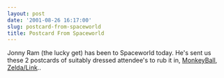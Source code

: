 ```yaml
---
layout: post
date: '2001-08-26 16:17:00'
slug: postcard-from-spaceworld
title: Postcard From Spaceworld
---
```


Jonny Ram (the lucky get) has been to Spaceworld today. He's sent us these 2 postcards of suitably dressed attendee's to rub it in, [MonkeyBall](/images/scans/sw2.jpg), [Zelda/Link](/images/scans/sw1.jpg)..